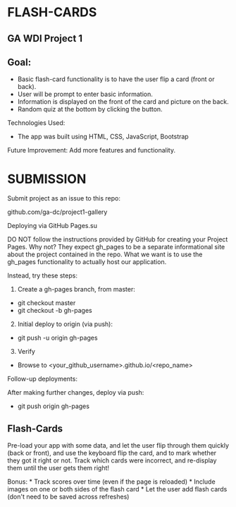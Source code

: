# FLASH-CARDS

## GA WDI Project 1

## Goal:

- Basic flash-card functionality is to have the user flip a card (front or back).
- User will be prompt to  enter basic information.
- Information is displayed on the front of the card and picture on the back.
- Random quiz at the bottom by clicking the button.

Technologies Used:

- The app was built using HTML, CSS, JavaScript, Bootstrap

 Future Improvement: Add more features and functionality.

# SUBMISSION

Submit project as an issue to this repo:

github.com/ga-dc/project1-gallery

Deploying via GitHub Pages.su

DO NOT follow the instructions provided by GitHub for creating your Project Pages. Why not? They expect gh_pages to be a separate informational site about the project contained in the repo. What we want is to use the gh_pages functionality to actually host our application.

Instead, try these steps:

1. Create a gh-pages branch, from master:
  - git checkout master
  - git checkout -b gh-pages

2. Initial deploy to origin (via push):
  - git push -u origin gh-pages

3. Verify

  - Browse to <your_github_username>.github.io/<repo_name>

 Follow-up deployments:

 After making further changes, deploy via push:

- git push origin gh-pages

## Flash-Cards

Pre-load your app with some data, and let the user flip through them quickly (back or front), and use the keyboard flip the card, and to mark whether they got it right or not. Track which cards were incorrect, and re-display them until the user gets them right!

Bonus: * Track scores over time (even if the page is reloaded) * Include images on one or both sides of the flash card * Let the user add flash cards (don't need to be saved across refreshes)
